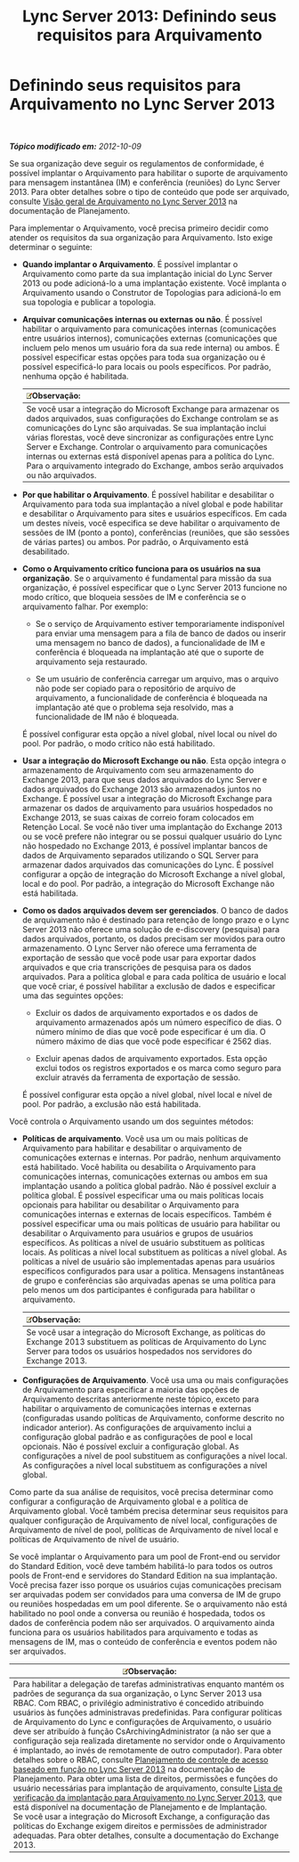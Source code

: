 ﻿---
title: 'Lync Server 2013: Definindo seus requisitos para Arquivamento'
TOCTitle: Definindo os requisitos de sua organização para Arquivamento
ms:assetid: ce0fc0f6-7704-4b80-bf19-a1fa9818fc7a
ms:mtpsurl: https://technet.microsoft.com/pt-br/library/JJ205276(v=OCS.15)
ms:contentKeyID: 49308151
ms.date: 05/19/2016
mtps_version: v=OCS.15
ms.translationtype: HT
---

# Definindo seus requisitos para Arquivamento no Lync Server 2013

 

_**Tópico modificado em:** 2012-10-09_

Se sua organização deve seguir os regulamentos de conformidade, é possível implantar o Arquivamento para habilitar o suporte de arquivamento para mensagem instantânea (IM) e conferência (reuniões) do Lync Server 2013. Para obter detalhes sobre o tipo de conteúdo que pode ser arquivado, consulte [Visão geral de Arquivamento no Lync Server 2013](lync-server-2013-overview-of-archiving.md) na documentação de Planejamento.

Para implementar o Arquivamento, você precisa primeiro decidir como atender os requisitos da sua organização para Arquivamento. Isto exige determinar o seguinte:

  - **Quando implantar o Arquivamento**. É possível implantar o Arquivamento como parte da sua implantação inicial do Lync Server 2013 ou pode adicioná-lo a uma implantação existente. Você implanta o Arquivamento usando o Construtor de Topologias para adicioná-lo em sua topologia e publicar a topologia.

  - **Arquivar comunicações internas ou externas ou não**. É possível habilitar o arquivamento para comunicações internas (comunicações entre usuários internos), comunicações externas (comunicações que incluem pelo menos um usuário fora da sua rede interna) ou ambos. É possível especificar estas opções para toda sua organização ou é possível especificá-lo para locais ou pools específicos. Por padrão, nenhuma opção é habilitada.
    
    <table>
    <thead>
    <tr class="header">
    <th><img src="images/Gg425756.note(OCS.15).gif" title="note" alt="note" />Observação:</th>
    </tr>
    </thead>
    <tbody>
    <tr class="odd">
    <td>Se você usar a integração do Microsoft Exchange para armazenar os dados arquivados, suas configurações do Exchange controlam se as comunicações do Lync são arquivadas. Se sua implantação inclui várias florestas, você deve sincronizar as configurações entre Lync Server e Exchange. Controlar o arquivamento para comunicações internas ou externas está disponível apenas para a política do Lync. Para o arquivamento integrado do Exchange, ambos serão arquivados ou não arquivados.</td>
    </tr>
    </tbody>
    </table>


  - **Por que habilitar o Arquivamento**. É possível habilitar e desabilitar o Arquivamento para toda sua implantação a nível global e pode habilitar e desabilitar o Arquivamento para sites e usuários específicos. Em cada um destes níveis, você especifica se deve habilitar o arquivamento de sessões de IM (ponto a ponto), conferências (reuniões, que são sessões de várias partes) ou ambos. Por padrão, o Arquivamento está desabilitado.

  - **Como o Arquivamento crítico funciona para os usuários na sua organização**. Se o arquivamento é fundamental para missão da sua organização, é possível especificar que o Lync Server 2013 funcione no modo crítico, que bloqueia sessões de IM e conferência se o arquivamento falhar. Por exemplo:
    
      - Se o serviço de Arquivamento estiver temporariamente indisponível para enviar uma mensagem para a fila de banco de dados ou inserir uma mensagem no banco de dados), a funcionalidade de IM e conferência é bloqueada na implantação até que o suporte de arquivamento seja restaurado.
    
      - Se um usuário de conferência carregar um arquivo, mas o arquivo não pode ser copiado para o repositório de arquivo de arquivamento, a funcionalidade de conferência é bloqueada na implantação até que o problema seja resolvido, mas a funcionalidade de IM não é bloqueada.
    
    É possível configurar esta opção a nível global, nível local ou nível do pool. Por padrão, o modo crítico não está habilitado.

  - **Usar a integração do Microsoft Exchange ou não**. Esta opção integra o armazenamento de Arquivamento com seu armazenamento do Exchange 2013, para que seus dados arquivados do Lync Server e dados arquivados do Exchange 2013 são armazenados juntos no Exchange. É possível usar a integração do Microsoft Exchange para armazenar os dados de arquivamento para usuários hospedados no Exchange 2013, se suas caixas de correio foram colocados em Retenção Local. Se você não tiver uma implantação do Exchange 2013 ou se você prefere não integrar ou se possui qualquer usuário do Lync não hospedado no Exchange 2013, é possível implantar bancos de dados de Arquivamento separados utilizando o SQL Server para armazenar dados arquivados das comunicações do Lync. É possível configurar a opção de integração do Microsoft Exchange a nível global, local e do pool. Por padrão, a integração do Microsoft Exchange não está habilitada.

  - **Como os dados arquivados devem ser gerenciados**. O banco de dados de arquivamento não é destinado para retenção de longo prazo e o Lync Server 2013 não oferece uma solução de e-discovery (pesquisa) para dados arquivados, portanto, os dados precisam ser movidos para outro armazenamento. O Lync Server não oferece uma ferramenta de exportação de sessão que você pode usar para exportar dados arquivados e que cria transcrições de pesquisa para os dados arquivados. Para a política global e para cada política de usuário e local que você criar, é possível habilitar a exclusão de dados e especificar uma das seguintes opções:
    
      - Excluir os dados de arquivamento exportados e os dados de arquivamento armazenados após um número específico de dias. O número mínimo de dias que você pode especificar é um dia. O número máximo de dias que você pode especificar é 2562 dias.
    
      - Excluir apenas dados de arquivamento exportados. Esta opção exclui todos os registros exportados e os marca como seguro para excluir através da ferramenta de exportação de sessão.
    
    É possível configurar esta opção a nível global, nível local e nível de pool. Por padrão, a exclusão não está habilitada.

Você controla o Arquivamento usando um dos seguintes métodos:

  - **Políticas de arquivamento**. Você usa um ou mais políticas de Arquivamento para habilitar e desabilitar o arquivamento de comunicações externas e internas. Por padrão, nenhum arquivamento está habilitado. Você habilita ou desabilita o Arquivamento para comunicações internas, comunicações externas ou ambos em sua implantação usando a política global padrão. Não é possível excluir a política global. É possível especificar uma ou mais políticas locais opcionais para habilitar ou desabilitar o Arquivamento para comunicações internas e externas de locais específicos. Também é possível especificar uma ou mais políticas de usuário para habilitar ou desabilitar o Arquivamento para usuários e grupos de usuários específicos. As políticas a nível de usuário substituem as políticas locais. As políticas a nível local substituem as políticas a nível global. As políticas a nível de usuário são implementadas apenas para usuários específicos configurados para usar a política. Mensagens instantâneas de grupo e conferências são arquivadas apenas se uma política para pelo menos um dos participantes é configurada para habilitar o arquivamento.
    
    <table>
    <thead>
    <tr class="header">
    <th><img src="images/Gg425756.note(OCS.15).gif" title="note" alt="note" />Observação:</th>
    </tr>
    </thead>
    <tbody>
    <tr class="odd">
    <td>Se você usar a integração do Microsoft Exchange, as políticas do Exchange 2013 substituem as políticas de Arquivamento do Lync Server para todos os usuários hospedados nos servidores do Exchange 2013.</td>
    </tr>
    </tbody>
    </table>


  - **Configurações de Arquivamento**. Você usa uma ou mais configurações de Arquivamento para especificar a maioria das opções de Arquivamento descritas anteriormente neste tópico, exceto para habilitar o arquivamento de comunicações internas e externas (configuradas usando políticas de Arquivamento, conforme descrito no indicador anterior). As configurações de arquivamento inclui a configuração global padrão e as configurações de pool e local opcionais. Não é possível excluir a configuração global. As configurações a nível de pool substituem as configurações a nível local. As configurações a nível local substituem as configurações a nível global.

Como parte da sua análise de requisitos, você precisa determinar como configurar a configuração de Arquivamento global e a política de Arquivamento global. Você também precisa determinar seus requisitos para qualquer configuração de Arquivamento de nível local, configurações de Arquivamento de nível de pool, políticas de Arquivamento de nível local e políticas de Arquivamento de nível de usuário.

Se você implantar o Arquivamento para um pool de Front-end ou servidor do Standard Edition, você deve também habilitá-lo para todos os outros pools de Front-end e servidores do Standard Edition na sua implantação. Você precisa fazer isso porque os usuários cujas comunicações precisam ser arquivadas podem ser convidados para uma conversa de IM de grupo ou reuniões hospedadas em um pool diferente. Se o arquivamento não está habilitado no pool onde a conversa ou reunião é hospedada, todos os dados de conferência podem não ser arquivados. O arquivamento ainda funciona para os usuários habilitados para arquivamento e todas as mensagens de IM, mas o conteúdo de conferência e eventos podem não ser arquivados.

<table>
<thead>
<tr class="header">
<th><img src="images/Gg425756.note(OCS.15).gif" title="note" alt="note" />Observação:</th>
</tr>
</thead>
<tbody>
<tr class="odd">
<td>Para habilitar a delegação de tarefas administrativas enquanto mantém os padrões de segurança da sua organização, o Lync Server 2013 usa RBAC. Com RBAC, o privilégio administrativo é concedido atribuindo usuários às funções administravas predefinidas. Para configurar políticas de Arquivamento do Lync e configurações de Arquivamento, o usuário deve ser atribuído à função CsArchivingAdministrator (a não ser que a configuração seja realizada diretamente no servidor onde o Arquivamento é implantado, ao invés de remotamente de outro computador). Para obter detalhes sobre o RBAC, consulte <a href="lync-server-2013-planning-for-role-based-access-control.md">Planejamento de controle de acesso baseado em função no Lync Server 2013</a> na documentação de Planejamento. Para obter uma lista de direitos, permissões e funções do usuário necessárias para implantação de arquivamento, consulte <a href="lync-server-2013-deployment-checklist-for-archiving.md">Lista de verificação da implantação para Arquivamento no Lync Server 2013</a>, que está disponível na documentação de Planejamento e de Implantação.<br />
Se você usar a integração do Microsoft Exchange, a configuração das políticas do Exchange exigem direitos e permissões de administrador adequadas. Para obter detalhes, consulte a documentação do Exchange 2013.</td>
</tr>
</tbody>
</table>

